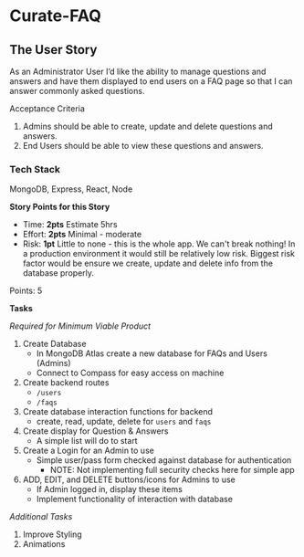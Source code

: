 # Curate-FAQ

## The User Story

As an Administrator User I’d like the ability to manage questions
and answers and have them displayed to end users on a FAQ
page so that I can answer commonly asked questions.

Acceptance Criteria

1. Admins should be able to create, update and delete questions and answers.
2. End Users should be able to view these questions and answers.

### Tech Stack

MongoDB, Express, React, Node

**Story Points for this Story**

- Time: **2pts** Estimate 5hrs
- Effort: **2pts** Minimal - moderate
- Risk: **1pt** Little to none - this is the whole app. We can't break nothing! 
In a production environment it would still be relatively low risk. Biggest risk factor would be ensure we create, update and delete info from the database properly.

Points: 5

**Tasks**

*Required for Minimum Viable Product*

1. Create Database
    - In MongoDB Atlas create a new database for FAQs and Users (Admins)
    - Connect to Compass for easy access on machine
2. Create backend routes
    - `/users`
    - `/faqs`
3. Create database interaction functions for backend
    - create, read, update, delete for `users` and `faqs`
4. Create display for Question & Answers
    - A simple list will do to start
5. Create a Login for an Admin to use
    - Simple user/pass form checked against database for authentication
        - NOTE: Not implementing full security checks here for simple app
6. ADD, EDIT, and DELETE buttons/icons for Admins to use
    - If Admin logged in, display these items
    - Implement functionality of interaction with database

*Additional Tasks*

1. Improve Styling
2. Animations